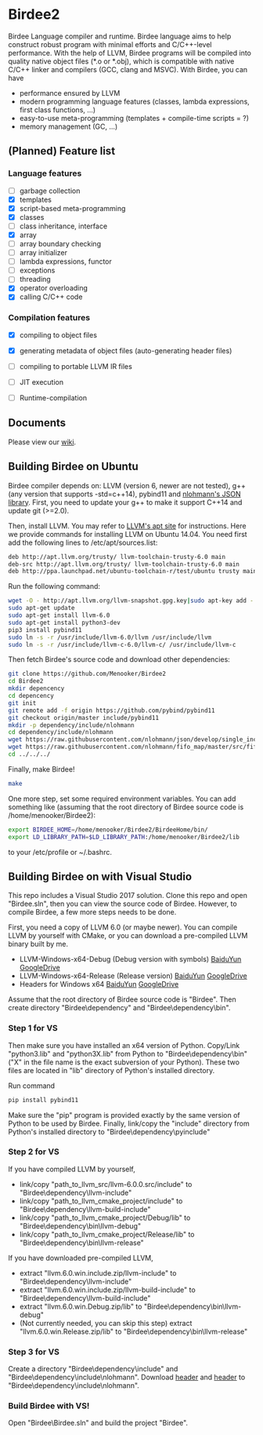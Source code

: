 # Birdee2
Birdee Language compiler and runtime. Birdee language aims to help construct robust program with minimal efforts and C/C++-level performance. With the help of LLVM, Birdee programs will be compiled into quality native object files (\*.o or \*.obj), which is compatible with native C/C++ linker and compilers (GCC, clang and MSVC). With Birdee, you can have

 * performance ensured by LLVM
 * modern programming language features (classes, lambda expressions, first class functions, ...)
 * easy-to-use meta-programming (templates + compile-time scripts = ?)
 * memory management (GC, ...)

## (Planned) Feature list

### Language features
- [ ] garbage collection
- [x] templates 
- [x] script-based meta-programming
- [x] classes
- [ ] class inheritance, interface 
- [x] array
- [ ] array boundary checking
- [ ] array initializer
- [ ] lambda expressions, functor
- [ ] exceptions
- [ ] threading
- [x] operator overloading
- [x] calling C/C++ code

### Compilation features
- [x] compiling to object files
- [x] generating metadata of object files (auto-generating header files)
- [ ] compiling to portable LLVM IR files
- [ ] JIT execution 
- [ ] Runtime-compilation 


## Documents

Please view our [wiki](https://github.com/Menooker/Birdee2/wiki).

## Building Birdee on Ubuntu

Birdee compiler depends on: LLVM (version 6, newer are not tested), g++ (any version that supports -std=c++14), pybind11 and [nlohmann's JSON library](https://github.com/nlohmann/json). First, you need to update your g++ to make it support C++14 and update git (>=2.0).

Then, install LLVM. You may refer to [LLVM's apt site](https://apt.llvm.org/) for instructions. Here we provide commands for installing LLVM on Ubuntu 14.04. You need first add the following lines to /etc/apt/sources.list:

```bash
deb http://apt.llvm.org/trusty/ llvm-toolchain-trusty-6.0 main
deb-src http://apt.llvm.org/trusty/ llvm-toolchain-trusty-6.0 main
deb http://ppa.launchpad.net/ubuntu-toolchain-r/test/ubuntu trusty main
```

Run the following command:

```bash
wget -O - http://apt.llvm.org/llvm-snapshot.gpg.key|sudo apt-key add -
sudo apt-get update
sudo apt-get install llvm-6.0
sudo apt-get install python3-dev
pip3 install pybind11
sudo ln -s -r /usr/include/llvm-6.0/llvm /usr/include/llvm
sudo ln -s -r /usr/include/llvm-c-6.0/llvm-c/ /usr/include/llvm-c
```

Then fetch Birdee's source code and download other dependencies:
```bash
git clone https://github.com/Menooker/Birdee2
cd Birdee2
mkdir depencency
cd depencency
git init
git remote add -f origin https://github.com/pybind/pybind11
git checkout origin/master include/pybind11
mkdir -p dependency/include/nlohmann
cd dependency/include/nlohmann
wget https://raw.githubusercontent.com/nlohmann/json/develop/single_include/nlohmann/json.hpp
wget https://raw.githubusercontent.com/nlohmann/fifo_map/master/src/fifo_map.hpp
cd ../../../
```

Finally, make Birdee!

```bash
make
```

One more step, set some required environment variables. You can add something like (assuming that the root directory of Birdee source code is /home/menooker/Birdee2):
```bash
export BIRDEE_HOME=/home/menooker/Birdee2/BirdeeHome/bin/
export LD_LIBRARY_PATH=$LD_LIBRARY_PATH:/home/menooker/Birdee2/lib
```

to your /etc/profile or ~/.bashrc.

## Building Birdee on with Visual Studio

This repo includes a Visual Studio 2017 solution. Clone this repo and open "Birdee.sln", then you can view the source code of Birdee. However, to compile Birdee, a few more steps needs to be done.

First, you need a copy of LLVM 6.0 (or maybe newer). You can compile LLVM by yourself with CMake, or you can download a pre-compiled LLVM binary built by me.

 * LLVM-Windows-x64-Debug (Debug version with symbols) [BaiduYun](https://pan.baidu.com/s/1Yb4GPKIuYlQcXcKWd7tXRA) [GoogleDrive](https://drive.google.com/open?id=1Jeh8Dm9ca7u119yvsytv_SaHQNqHaq1m)
 * LLVM-Windows-x64-Release (Release version) [BaiduYun](https://pan.baidu.com/s/1JJPzMSNf9XRaSzzHO42DiA) [GoogleDrive](https://drive.google.com/open?id=1TKdx8wxkdvz1Mx2Fzpluc7-XVEa2gaeH)
 * Headers for Windows x64 [BaiduYun](https://pan.baidu.com/s/1kOfgfwvV37VHNa5vwqHciw) [GoogleDrive](https://drive.google.com/open?id=1UONnbLtPzAftrAks9Vhdkb8iDC4rmdqA)


Assume that the root directory of Birdee source code is "Birdee". Then create directory "Birdee\\dependency" and "Birdee\\dependency\\bin".

### Step 1 for VS
Then make sure you have installed an x64 version of Python. Copy/Link "python3.lib" and "python3X.lib" from Python to "Birdee\\dependency\\bin" ("X" in the file name is the exact subversion of your Python). These two files are located in "lib" directory of Python's installed directory.

Run command

```cmd
pip install pybind11
```

Make sure the "pip" program is provided exactly by the same version of Python to be used by Birdee. Finally, link/copy the "include" directory from Python's installed directory to "Birdee\\dependency\\pyinclude"

### Step 2 for VS

If you have compiled LLVM by yourself,

 * link/copy "path_to_llvm_src/llvm-6.0.0.src/include" to  "Birdee\\dependency\\llvm-include"
 * link/copy "path_to_llvm_cmake_project/include" to "Birdee\\dependency\\llvm-build-include"
 * link/copy "path_to_llvm_cmake_project/Debug/lib" to "Birdee\\dependency\\bin\\llvm-debug" 
 * link/copy "path_to_llvm_cmake_project/Release/lib" to "Birdee\\dependency\\bin\\llvm-release" 

If you have downloaded pre-compiled LLVM,

 * extract "llvm.6.0.win.include.zip/llvm-include" to  "Birdee\\dependency\\llvm-include"
 * extract "llvm.6.0.win.include.zip/llvm-build-include" to "Birdee\\dependency\\llvm-build-include"
 * extract "llvm.6.0.win.Debug.zip/lib" to "Birdee\\dependency\\bin\\llvm-debug" 
 * (Not currently needed, you can skip this step) extract "llvm.6.0.win.Release.zip/lib" to "Birdee\\dependency\\bin\\llvm-release" 

### Step 3 for VS

Create a directory "Birdee\\dependency\\include" and "Birdee\\dependency\\include\\nlohmann". Download [header](https://raw.githubusercontent.com/nlohmann/json/develop/single_include/nlohmann/json.hpp) and [header](https://raw.githubusercontent.com/nlohmann/fifo_map/master/src/fifo_map.hpp) to "Birdee\\dependency\\include\\nlohmann".

### Build Birdee with VS!

Open "Birdee\\Birdee.sln" and build the project "Birdee".